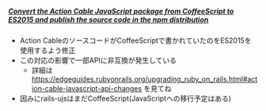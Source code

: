 ##### [Convert the Action Cable JavaScript package from CoffeeScript to ES2015 and publish the source code in the npm distribution](https://github.com/rails/rails/pull/34370)

* Action CableのソースコードがCoffeeScriptで書かれていたのをES2015を使用するよう修正
* この対応の影響で一部APIに非互換が発生している
  * 詳細は https://edgeguides.rubyonrails.org/upgrading_ruby_on_rails.html#action-cable-javascript-api-changes を見てね
* 因みにrails-ujsはまだCoffeeScript(JavaScriptへの移行予定はある)
